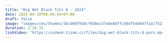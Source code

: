 ```yaml
---
title: "Big Wet Black Tits 8 - 2024"
date: 2025-04-10T09:45:54+07:00
draft: false
image: "images/cms/thumbs/3bcb69f910cf6d0ac37e8e08ffc894f5dd447fa3/75213_bol_shie_vlazhnye_chernye_sis_ki_8_240_335_0_70.jpg"
duration: 2:26:33
linkVideo: "https://video4.tizam.cc/films/big-wet-black-tits-8-porn.mp4"
---
```

